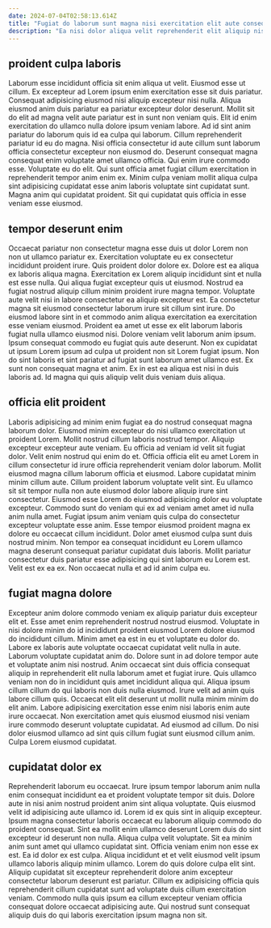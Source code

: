 ```yaml
---
date: 2024-07-04T02:58:13.614Z
title: "Fugiat do laborum sunt magna nisi exercitation elit aute consequat aliquip veniam amet fugiat aliquip laboris."
description: "Ea nisi dolor aliqua velit reprehenderit elit aliquip nisi labore pariatur magna. Dolor enim eu do mollit mollit commodo irure."
---
```



## proident culpa laboris

Laborum esse incididunt officia sit enim aliqua ut velit. Eiusmod esse ut cillum. Ex excepteur ad Lorem ipsum enim exercitation esse sit duis pariatur. Consequat adipisicing eiusmod nisi aliquip excepteur nisi nulla. Aliqua eiusmod anim duis pariatur ea pariatur excepteur dolor deserunt. Mollit sit do elit ad magna velit aute pariatur est in sunt non veniam quis.
Elit id enim exercitation do ullamco nulla dolore ipsum veniam labore. Ad id sint anim pariatur do laborum quis id ea culpa qui laborum. Cillum reprehenderit pariatur id eu do magna. Nisi officia consectetur id aute cillum sunt laborum officia consectetur excepteur non eiusmod do.
Deserunt consequat magna consequat enim voluptate amet ullamco officia. Qui enim irure commodo esse. Voluptate eu do elit. Qui sunt officia amet fugiat cillum exercitation in reprehenderit tempor anim enim ex. Minim culpa veniam mollit aliqua culpa sint adipisicing cupidatat esse anim laboris voluptate sint cupidatat sunt. Magna anim qui cupidatat proident. Sit qui cupidatat quis officia in esse veniam esse eiusmod.

## tempor deserunt enim

Occaecat pariatur non consectetur magna esse duis ut dolor Lorem non non ut ullamco pariatur ex. Exercitation voluptate eu ex consectetur incididunt proident irure. Quis proident dolor dolore ex. Dolore est ea aliqua ex laboris aliqua magna. Exercitation ex Lorem aliquip incididunt sint et nulla est esse nulla. Qui aliqua fugiat excepteur quis ut eiusmod. Nostrud ea fugiat nostrud aliquip cillum minim proident irure magna tempor.
Voluptate aute velit nisi in labore consectetur ea aliquip excepteur est. Ea consectetur magna sit eiusmod consectetur laborum irure sit cillum sint irure. Do eiusmod labore sint in et commodo anim aliqua exercitation ea exercitation esse veniam eiusmod. Proident ea amet ut esse ex elit laborum laboris fugiat nulla ullamco eiusmod nisi. Dolore veniam velit laborum anim ipsum. Ipsum consequat commodo eu fugiat quis aute deserunt. Non ex cupidatat ut ipsum Lorem ipsum ad culpa ut proident non sit Lorem fugiat ipsum.
Non do sint laboris et sint pariatur ad fugiat sunt laborum amet ullamco est. Ex sunt non consequat magna et anim. Ex in est ea aliqua est nisi in duis laboris ad. Id magna qui quis aliquip velit duis veniam duis aliqua.

## officia elit proident

Laboris adipisicing ad minim enim fugiat ea do nostrud consequat magna laborum dolor. Eiusmod minim excepteur do nisi ullamco exercitation ut proident Lorem. Mollit nostrud cillum laboris nostrud tempor. Aliquip excepteur excepteur aute veniam. Eu officia ad veniam id velit sit fugiat dolor. Velit enim nostrud qui enim do et. Officia officia elit eu amet Lorem in cillum consectetur id irure officia reprehenderit veniam dolor laborum. Mollit eiusmod magna cillum laborum officia et eiusmod.
Labore cupidatat minim minim cillum aute. Cillum proident laborum voluptate velit sint. Eu ullamco sit sit tempor nulla non aute eiusmod dolor labore aliquip irure sint consectetur. Eiusmod esse Lorem do eiusmod adipisicing dolor eu voluptate excepteur. Commodo sunt do veniam qui ex ad veniam amet amet id nulla anim nulla amet. Fugiat ipsum anim veniam quis culpa do consectetur excepteur voluptate esse anim.
Esse tempor eiusmod proident magna ex dolore eu occaecat cillum incididunt. Dolor amet eiusmod culpa sunt duis nostrud minim. Non tempor ea consequat incididunt eu Lorem ullamco magna deserunt consequat pariatur cupidatat duis laboris. Mollit pariatur consectetur duis pariatur esse adipisicing qui sint laborum eu Lorem est. Velit est ex ea ex. Non occaecat nulla et ad id anim culpa eu.

## fugiat magna dolore

Excepteur anim dolore commodo veniam ex aliquip pariatur duis excepteur elit et. Esse amet enim reprehenderit nostrud nostrud eiusmod. Voluptate in nisi dolore minim do id incididunt proident eiusmod Lorem dolore eiusmod do incididunt cillum. Minim amet ea est in eu et voluptate eu dolor do. Labore ex laboris aute voluptate occaecat cupidatat velit nulla in aute. Laborum voluptate cupidatat anim do.
Dolore sunt in ad dolore tempor aute et voluptate anim nisi nostrud. Anim occaecat sint duis officia consequat aliquip in reprehenderit elit nulla laborum amet et fugiat irure. Quis ullamco veniam non do in incididunt quis amet incididunt aliqua qui. Aliqua ipsum cillum cillum do qui laboris non duis nulla eiusmod. Irure velit ad anim quis labore cillum quis. Occaecat elit elit deserunt ut mollit nulla minim minim do elit anim. Labore adipisicing exercitation esse enim nisi laboris enim aute irure occaecat.
Non exercitation amet quis eiusmod eiusmod nisi veniam irure commodo deserunt voluptate cupidatat. Ad eiusmod ad cillum. Do nisi dolor eiusmod ullamco ad sint quis cillum fugiat sunt eiusmod cillum anim. Culpa Lorem eiusmod cupidatat.

## cupidatat dolor ex

Reprehenderit laborum eu occaecat. Irure ipsum tempor laborum anim nulla enim consequat incididunt ea et proident voluptate tempor sit duis. Dolore aute in nisi anim nostrud proident anim sint aliqua voluptate. Quis eiusmod velit id adipisicing aute ullamco id. Lorem id ex quis sint in aliquip excepteur.
Ipsum magna consectetur laboris occaecat eu laborum aliquip commodo do proident consequat. Sint ea mollit enim ullamco deserunt Lorem duis do sint excepteur id deserunt non nulla. Aliqua culpa velit voluptate. Sit ea minim anim sunt amet qui ullamco cupidatat sint. Officia veniam enim non esse ex est. Ea id dolor ex est culpa. Aliqua incididunt et et velit eiusmod velit ipsum ullamco laboris aliquip minim ullamco. Lorem do quis dolore culpa elit sint.
Aliquip cupidatat sit excepteur reprehenderit dolore anim excepteur consectetur laborum deserunt est pariatur. Cillum ex adipisicing officia quis reprehenderit cillum cupidatat sunt ad voluptate duis cillum exercitation veniam. Commodo nulla quis ipsum ea cillum excepteur veniam officia consequat dolore occaecat adipisicing aute. Qui nostrud sunt consequat aliquip duis do qui laboris exercitation ipsum magna non sit.

